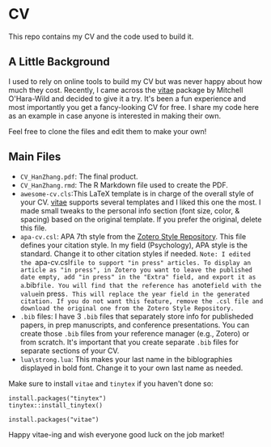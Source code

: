 # CV

This repo contains my CV and the code used to build it. 

## A Little Background

I used to rely on online tools to build my CV but was never happy about how much they cost. Recently, I came across the [vitae](https://github.com/mitchelloharawild/vitae) package by Mitchell O'Hara-Wild and decided to give it a try. It's been a fun experience and most importantly you get a fancy-looking CV for free. I share my code here as an example in case anyone is interested in making their own. 

Feel free to clone the files and edit them to make your own!

## Main Files

* `CV_HanZhang.pdf`: The final product.
* `CV_HanZhang.rmd`: The R Markdown file used to create the PDF.
* `awesome-cv.cls`:This LaTeX template is in charge of the overall style of your CV. [vitae](https://github.com/mitchelloharawild/vitae) supports several templates and I liked this one the most. I made small tweaks to the personal info section (font size, color, & spacing) based on the original template. If you prefer the original, delete this file. 
* `apa-cv.csl`: APA 7th style from the [Zotero Style Repository](https://www.zotero.org/styles?q=id%3Aapa-cv). This file defines your citation style. In my field (Psychology), APA style is the standard. Change it to other citation styles if needed.
  `Note: I edited the `apa-cv.csl` file to support "in press" articles. To display an article as "in press", in Zotero you want to leave the published date empty, add "in press" in the "Extra" field, and export it as a `.bib` file. You will find that the reference has a `note` field with the value `in press`. This will replace the year field in the generated citation. If you do not want this feature, remove the .csl file and download the original one from the Zotero Style Repository.`
* `.bib` files: I have 3 `.bib` files that separately store info for publisheded papers, in prep manuscripts, and conference presentations. You can create those `.bib` files from your reference manager (e.g., Zotero) or from scratch. It's important that you create separate `.bib` files for separate sections of your CV. 
* `lua\strong.lua`: This makes your last name in the biblographies displayed in bold font. Change it to your own last name as needed. 

Make sure to install `vitae` and `tinytex` if you haven't done so:

```
install.packages("tinytex")
tinytex::install_tinytex()

install.packages("vitae")
```

Happy vitae-ing and wish everyone good luck on the job market!

